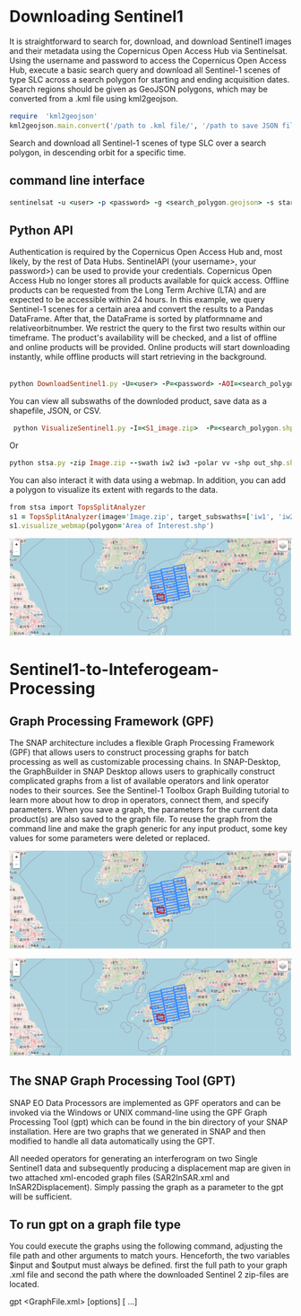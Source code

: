 # Downloading Sentinel1 

It is straightforward to search for, download, and download Sentinel1 images and their metadata using the Copernicus Open Access Hub via Sentinelsat.
Using the username and password to access the Copernicus Open Access Hub, execute a basic search query and download all Sentinel-1 scenes of type SLC across a search polygon for starting and ending acquisition dates. Search regions should be given as GeoJSON polygons, which may be converted from a .kml file using kml2geojson.

```ruby
require  'kml2geojson'
kml2geojson.main.convert('/path to .kml file/', '/path to save JSON file/Study Area/')
```

Search and download all Sentinel-1 scenes of type SLC over a search polygon, in descending orbit for a specific time.
## command line interface 

```ruby
sentinelsat -u <user> -p <password> -g <search_polygon.geojson> -s startingDate -e EndingDate -producttype <SLC> -q "orbitdirection=Descending" -url "https://scihub.copernicus.eu/dhus"

```
## Python API
Authentication is required by the Copernicus Open Access Hub and, most likely, by the rest of Data Hubs. SentinelAPI (your username>, your password>) can be used to provide your credentials.
Copernicus Open Access Hub no longer stores all products available for quick access. Offline products can be requested from the Long Term Archive (LTA) and are expected to be accessible within 24 hours.
In this example, we query Sentinel-1 scenes for a certain area and convert the results to a Pandas DataFrame. After that, the DataFrame is sorted by platformname and relativeorbitnumber. We restrict the query to the first two results within our timeframe. The product's availability will be checked, and a list of offline and online products will be provided. Online products will start downloading instantly, while offline products will start retrieving in the background.

  
```ruby

python DownloadSentinel1.py -U=<user> -P=<password> -AOI=<search_polygon.geojson> -SD=startingDate -ED=EndingDate

```

You can view all subswaths of the downloded product, save data as a shapefile, JSON, or CSV.

```ruby
 python VisualizeSentinel1.py -I=<S1_image.zip>  -P=<search_polygon.shp>
```
Or

```ruby
python stsa.py -zip Image.zip --swath iw2 iw3 -polar vv -shp out_shp.shp -csv out_csv.csv -json out_json.jso
```
You can also interact it with data using a webmap. In addition, you can add a polygon to visualize its extent with regards to the data.

```ruby
from stsa import TopsSplitAnalyzer
s1 = TopsSplitAnalyzer(image='Image.zip', target_subswaths=['iw1', 'iw2', 'iw3'], polarization='vv')
s1.visualize_webmap(polygon='Area of Interest.shp')
```

![Image of Webmap](https://github.com/ShararAk/Sentinel1-to-Inteferogeam-Preprocessing/blob/main/Capture.PNG)

# Sentinel1-to-Inteferogeam-Processing

## Graph Processing Framework (GPF)
The SNAP architecture includes a flexible Graph Processing Framework (GPF) that allows users to construct processing graphs for batch processing as well as customizable processing chains. In SNAP-Desktop, the GraphBuilder in SNAP Desktop allows users to graphically construct complicated graphs from a list of available operators and link operator nodes to their sources. See the Sentinel-1 Toolbox Graph Building tutorial to learn more about how to drop in operators, connect them, and specify parameters. When you save a graph, the parameters for the current data product(s) are also saved to the graph file. To reuse the graph from the command line and make the graph generic for any input product, some key values for some parameters were deleted or replaced.

![Image of First Graph](https://github.com/ShararAk/Sentinel1-to-Inteferogeam-Preprocessing/blob/main/Capture.PNG)

![Image of Secon Graph](https://github.com/ShararAk/Sentinel1-to-Inteferogeam-Preprocessing/blob/main/Capture.PNG)


## The SNAP Graph Processing Tool (GPT)
SNAP EO Data Processors are implemented as GPF operators and can be invoked via the Windows or UNIX command-line using the GPF Graph Processing Tool (gpt) which can be found in the bin directory of your SNAP installation. Here are two graphs that we generated in SNAP and then modified to handle all data automatically using the GPT.

All needed operators for generating an interferogram on two Single Sentinel1 data and subsequently producing a displacement map are given in two attached xml-encoded graph files (SAR2InSAR.xml and  InSAR2Displacement). Simply passing the graph as a parameter to the gpt will be sufficient.

## To run gpt on a graph file type
You could execute the graphs using the following command, adjusting the file path and other arguments to match yours. Henceforth, the two variables $input and $output must always be defined.
first the full path to your graph .xml file and second the path where the downloaded Sentinel 2 zip-files are located.

gpt <GraphFile.xml> [options] [<source-file-1> <source-file-2> ...]
